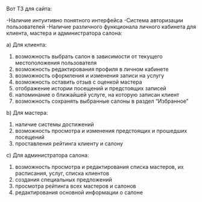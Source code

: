 Вот ТЗ для сайта:

-Наличие интуитивно понятного интерфейса
-Система авторизации пользователей
-Наличие различного функционала личного кабинета для клиента, мастера и администратора салона:

a) Для клиента:
1) возможность выбрать салон в зависимости от текущего местоположения пользователя
2) возможность редактирования профиля в личном кабинете
2) возможность оформления и изменения записи на услугу 
3) возможность оставить отзыв с оценкой мастера
4) отображение истории посещений и предстоящих записей
5) напоминание о ближайшей услуге, на которую записан клиент
6) возможность сохранять выбранные салоны в раздел “Избранное”

b) Для мастера:
1) наличие системы достижений
2) возможность просмотра и изменения предстоящих и прошедших посещений
3) проставления рейтинга клиенту и салону

c) Для администратора салона:
1) возможность просмотра и редактирования списка мастеров, их расписания, услуг, списка клиентов
5) создания специальных предложений
6) просмотра рейтинга всех мастеров и салонов 
7) редактирования основной информации о салоне
